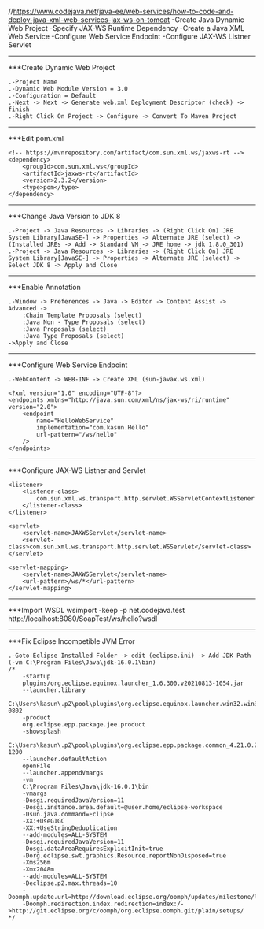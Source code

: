 //https://www.codejava.net/java-ee/web-services/how-to-code-and-deploy-java-xml-web-services-jax-ws-on-tomcat
-Create Java Dynamic Web Project
-Specify JAX-WS Runtime Dependency
-Create a Java XML Web Service
-Configure Web Service Endpoint
-Configure JAX-WS Listner Servlet

__________________________________________________

***Create Dynamic Web Project

	.-Project Name
	.-Dynamic Web Module Version = 3.0
	.-Configuration = Default
	.-Next -> Next -> Generate web.xml Deployment Descriptor (check) -> finish
	.-Right Click On Project -> Configure -> Convert To Maven Project
	
__________________________________________________

***Edit pom.xml

	<!-- https://mvnrepository.com/artifact/com.sun.xml.ws/jaxws-rt -->
	<dependency>
    	<groupId>com.sun.xml.ws</groupId>
    	<artifactId>jaxws-rt</artifactId>
    	<version>2.3.2</version>
    	<type>pom</type>
	</dependency>
	
__________________________________________________

***Change Java Version to JDK 8

	.-Project -> Java Resources -> Libraries -> (Right Click On) JRE System Library[JavaSE-] -> Properties -> Alternate JRE (select) -> (Installed JREs -> Add -> Standard VM -> JRE home -> jdk 1.8.0_301)
	.-Project -> Java Resources -> Libraries -> (Right Click On) JRE System Library[JavaSE-] -> Properties -> Alternate JRE (select) -> Select JDK 8 -> Apply and Close
	
__________________________________________________
	
***Enable Annotation

	.-Window -> Preferences -> Java -> Editor -> Content Assist -> Advanced ->
		:Chain Template Proposals (select)
		:Java Non - Type Proposals (select)
		:Java Proposals (select)
		:Java Type Proposals (select)
	->Apply and Close
	
__________________________________________________
	
***Configure Web Service Endpoint

	.-WebContent -> WEB-INF -> Create XML (sun-javax.ws.xml)
	
	<?xml version="1.0" encoding="UTF-8"?>
	<endpoints xmlns="http://java.sun.com/xml/ns/jax-ws/ri/runtime" version="2.0">
		<endpoint
			name="HelloWebService"
			implementation="com.kasun.Hello"
			url-pattern="/ws/hello"
		/>
	</endpoints>
	
__________________________________________________

***Configure JAX-WS Listner and Servlet

	<listener>
		<listener-class>
			com.sun.xml.ws.transport.http.servlet.WSServletContextListener
		</listener-class>
	</listener>

	<servlet>
		<servlet-name>JAXWSServlet</servlet-name>
		<servlet-class>com.sun.xml.ws.transport.http.servlet.WSServlet</servlet-class>
	</servlet>

	<servlet-mapping>
		<servlet-name>JAXWSServlet</servlet-name>
		<url-pattern>/ws/*</url-pattern>
	</servlet-mapping>
	

__________________________________________________
	
***Import WSDL
wsimport -keep -p net.codejava.test http://localhost:8080/SoapTest/ws/hello?wsdl

__________________________________________________

***Fix Eclipse Incompetible JVM Error

	.-Goto Eclipse Installed Folder -> edit (eclipse.ini) -> Add JDK Path (-vm C:\Program Files\Java\jdk-16.0.1\bin)
	/*
		-startup
		plugins/org.eclipse.equinox.launcher_1.6.300.v20210813-1054.jar
		--launcher.library
		C:\Users\kasun\.p2\pool\plugins\org.eclipse.equinox.launcher.win32.win32.x86_64_1.2.300.v20210828-0802
		-product
		org.eclipse.epp.package.jee.product
		-showsplash
		C:\Users\kasun\.p2\pool\plugins\org.eclipse.epp.package.common_4.21.0.20210910-1200
		--launcher.defaultAction
		openFile
		--launcher.appendVmargs
		-vm
		C:\Program Files\Java\jdk-16.0.1\bin
		-vmargs
		-Dosgi.requiredJavaVersion=11
		-Dosgi.instance.area.default=@user.home/eclipse-workspace
		-Dsun.java.command=Eclipse
		-XX:+UseG1GC
		-XX:+UseStringDeduplication
		--add-modules=ALL-SYSTEM
		-Dosgi.requiredJavaVersion=11
		-Dosgi.dataAreaRequiresExplicitInit=true
		-Dorg.eclipse.swt.graphics.Resource.reportNonDisposed=true
		-Xms256m
		-Xmx2048m
		--add-modules=ALL-SYSTEM
		-Declipse.p2.max.threads=10
		-Doomph.update.url=http://download.eclipse.org/oomph/updates/milestone/latest
		-Doomph.redirection.index.redirection=index:/->http://git.eclipse.org/c/oomph/org.eclipse.oomph.git/plain/setups/
	*/